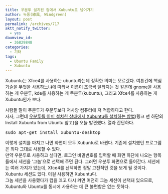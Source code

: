 ```yaml
---
title: 우분투 설치된 컴에서 Xubuntu로 넘어가기
author: 녹풍(綠風, Windgreen)
layout: post
permalink: /archives/717
aktt_notify_twitter:
  - yes
daumview_id:
  - 36829848
categories:
  - 기타
tags:
  - Ubuntu Family
  - Xubuntu
---
```

Xubuntu는 Xfce4를 사용하는 ubuntu라는데 정확한 의미는 모르겠다. 여튼간에 핵심 기술을 무엇을 사용하느냐에 따라서 이름이 조금씩 달라지는 것 같은데 gnome을 사용하는 게 우분투, kde를 사용하는 게 쿠분투(kubuntu), 그리고 Xfce4를 사용하는 게 Xubuntu인가 보다. <div>
  사람들 말이 주분투가 우분투보다 저사양 컴퓨터에 저 적합하다고 한다. <div>
    자자, 그런데 <a href="http://www.xubuntu.org/getubuntu" target="_blank">우분투를 이미 설치한 상태에서 Xubuntu를 설치하는 방법</a>(링크 맨 하단의 Install Xubuntu from Ubuntu 참고)을 오늘 발견했다. 열라 간단하다.
  </div>
  
  <pre class="brush:plain">sudo apt-get install xubuntu-desktop
</pre>
  
  <div>
    이렇게 설치를 마치고 나면 화면이 모두 Xubuntu로 바뀐다. 기존에 설치했던 프로그램은 죄다 그대로 사용할 수 있다.
  </div>
  
  <div>
    만약 우분투로 사용하고 싶다면, 로그인 비밀번호를 입력할 때 화면 하단에 나오는 항목들에서 세션을 &#8216;그놈&#8217;으로 선택해 주면 된다. 그러면 우분투 화면으로 들어간다. 세션에는 여러 가지가 있는데, Xfce4를 선택하면 정말 고전적인 것을 보게 될 것이다. Xubuntu 세션도 있다. 이걸 사용하면 Xubuntu다.
  </div>
</div>

<div>
  그놈 세션을 사용했다가 컴을 끄고 다시 켜면 여전히 그놈 세션이 선택돼 있으므로, Xubuntu와 Ubuntu를 동시에 사용하는 데 큰 불편함은 없는 듯하다.
</div>